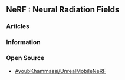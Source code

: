 ## NeRF : Neural Radiation Fields



### Articles


### Information



### Open Source
- [AyoubKhammassi/UnrealMobileNeRF](https://github.com/AyoubKhammassi/UnrealMobileNeRF) 
